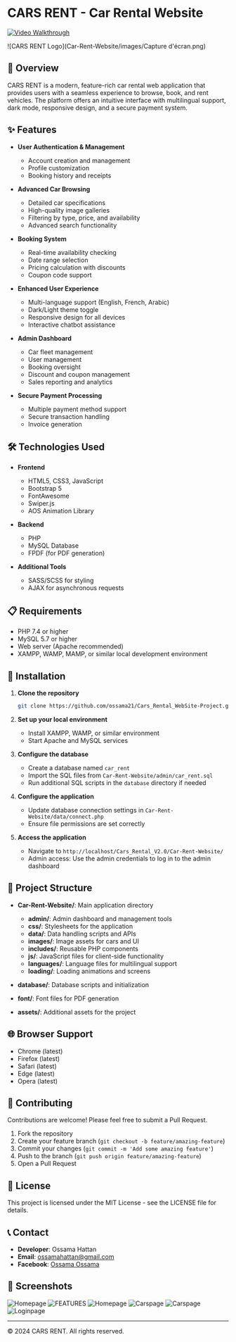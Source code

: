# CARS RENT - Car Rental Website

[![Video Walkthrough](https://img.shields.io/badge/Watch-Video%20Walkthrough-red?style=for-the-badge&logo=youtube)](https://youtu.be/wZDCF0FLP7U)

![CARS RENT Logo](Car-Rent-Website/images/Capture d'écran.png)

## 📝 Overview

CARS RENT is a modern, feature-rich car rental web application that provides users with a seamless experience to browse, book, and rent vehicles. The platform offers an intuitive interface with multilingual support, dark mode, responsive design, and a secure payment system.

## ✨ Features

- **User Authentication & Management**
  - Account creation and management
  - Profile customization
  - Booking history and receipts

- **Advanced Car Browsing**
  - Detailed car specifications
  - High-quality image galleries
  - Filtering by type, price, and availability
  - Advanced search functionality

- **Booking System**
  - Real-time availability checking
  - Date range selection
  - Pricing calculation with discounts
  - Coupon code support

- **Enhanced User Experience**
  - Multi-language support (English, French, Arabic)
  - Dark/Light theme toggle
  - Responsive design for all devices
  - Interactive chatbot assistance

- **Admin Dashboard**
  - Car fleet management
  - User management
  - Booking oversight
  - Discount and coupon management
  - Sales reporting and analytics

- **Secure Payment Processing**
  - Multiple payment method support
  - Secure transaction handling
  - Invoice generation

## 🛠️ Technologies Used

- **Frontend**
  - HTML5, CSS3, JavaScript
  - Bootstrap 5
  - FontAwesome
  - Swiper.js
  - AOS Animation Library

- **Backend**
  - PHP
  - MySQL Database
  - FPDF (for PDF generation)

- **Additional Tools**
  - SASS/SCSS for styling
  - AJAX for asynchronous requests

## 📋 Requirements

- PHP 7.4 or higher
- MySQL 5.7 or higher
- Web server (Apache recommended)
- XAMPP, WAMP, MAMP, or similar local development environment

## 🚀 Installation

1. **Clone the repository**
   ```bash
   git clone https://github.com/ossama21/Cars_Rental_WebSite-Project.git
   ```

2. **Set up your local environment**
   - Install XAMPP, WAMP, or similar environment
   - Start Apache and MySQL services

3. **Configure the database**
   - Create a database named `car_rent`
   - Import the SQL files from `Car-Rent-Website/admin/car_rent.sql`
   - Run additional SQL scripts in the `database` directory if needed

4. **Configure the application**
   - Update database connection settings in `Car-Rent-Website/data/connect.php`
   - Ensure file permissions are set correctly

5. **Access the application**
   - Navigate to `http://localhost/Cars_Rental_V2.0/Car-Rent-Website/`
   - Admin access: Use the admin credentials to log in to the admin dashboard

## 📂 Project Structure

- **Car-Rent-Website/**: Main application directory
  - **admin/**: Admin dashboard and management tools
  - **css/**: Stylesheets for the application
  - **data/**: Data handling scripts and APIs
  - **images/**: Image assets for cars and UI
  - **includes/**: Reusable PHP components
  - **js/**: JavaScript files for client-side functionality
  - **languages/**: Language files for multilingual support
  - **loading/**: Loading animations and screens

- **database/**: Database scripts and initialization
- **font/**: Font files for PDF generation
- **assets/**: Additional assets for the project

## 🌐 Browser Support

- Chrome (latest)
- Firefox (latest)
- Safari (latest)
- Edge (latest)
- Opera (latest)

## 🤝 Contributing

Contributions are welcome! Please feel free to submit a Pull Request.

1. Fork the repository
2. Create your feature branch (`git checkout -b feature/amazing-feature`)
3. Commit your changes (`git commit -m 'Add some amazing feature'`)
4. Push to the branch (`git push origin feature/amazing-feature`)
5. Open a Pull Request

## 📜 License

This project is licensed under the MIT License - see the LICENSE file for details.

## 📞 Contact

- **Developer**: Ossama Hattan
- **Email**: ossamahattan@gmail.com
- **Facebook**: [Ossama Ossama](https://www.facebook.com/ossama.colombo/)

## 📸 Screenshots

![Homepage](C:\xampp\htdocs\Cars_Rental_V2.0\Car-Rent-Website\images\screenshots\Capture_d'écran2.png)
![FEATURES](C:\xampp\htdocs\Cars_Rental_V2.0\Car-Rent-Website\images\screenshots\Capture_d'écran1.png)
![Homepage](C:\xampp\htdocs\Cars_Rental_V2.0\Car-Rent-Website\images\screenshots\Capture_d'écran3.png)
![Carspage](C:\xampp\htdocs\Cars_Rental_V2.0\Car-Rent-Website\images\screenshots\Capture_d'écran4.png)
![Carspage](C:\xampp\htdocs\Cars_Rental_V2.0\Car-Rent-Website\images\screenshots\Capture_d'écran5.png)
![Loginpage](C:\xampp\htdocs\Cars_Rental_V2.0\Car-Rent-Website\images\screenshots\Capture_d'écran6.png)
<!-- Add more screenshots as needed -->

---

© 2024 CARS RENT. All rights reserved.